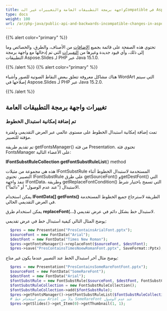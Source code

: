 ```yaml
---
title: واجهة برمجة التطبيقات العامة والتغييرات غير التCompatible في Aspose.Slides لـ PHP عبر Java 15.1.0
type: docs
weight: 100
url: /ar/php-java/public-api-and-backwards-incompatible-changes-in-aspose-slides-for-java-15-1-0/
---
```


{{% alert color="primary" %}} 

تحتوي هذه الصفحة على قائمة بجميع [الإضافات](/slides/ar/php-java/public-api-and-backwards-incompatible-changes-in-aspose-slides-for-java-15-1-0/) من الأصناف، والطرق، والخصائص وما إلى ذلك، وأي قيود جديدة وغيرها من [التغييرات](/slides/ar/php-java/public-api-and-backwards-incompatible-changes-in-aspose-slides-for-java-15-1-0/) التي تم إدخالها مع واجهة برمجة التطبيقات Aspose.Slides لـ PHP عبر Java 15.1.0.

{{% /alert %}} {{% alert color="primary" %}} 

هناك مشاكل معروفة تتعلق ببعض النقاط الصوتية للصور وأشياء WordArt التي سيتم إصلاحها في Aspose.Slides لـ PHP عبر Java 15.2.0.

{{% /alert %}} 
## **تغييرات واجهة برمجة التطبيقات العامة**
### **تم إضافة إمكانية استبدال الخطوط**
تمت إضافة إمكانية استبدال الخطوط على مستوى عالمي عبر العرض التقديمي ولفترة مؤقتة للتصيير.

تم تقديم طريقة getFontsManager() من فئة Presentation. تحتوي فئة FontsManager على الأعضاء التالية:

**IFontSubstRuleCollection getFontSubstRuleList**() method

هذه هي مجموعة من مثيلات IFontSubstRule المستخدمة لاستبدال الخطوط أثناء التصيير. تحتوي IFontSubstRule على طرق getSourceFont() وgetDestFont() التي تنفذ واجهة IFontData، وطريقة getReplaceFontCondition() التي تسمح باختيار شرط الاستبدال ("عند عدم الوصول" أو "دائماً").

يمكن استخدام **IFontData[] getFonts()** الطريقة لاسترجاع جميع الخطوط المستخدمة في العرض التقديمي الحالي.

يمكن استخدام طرق **replaceFont(...)** لاستبدال خط بشكل دائم في عرض تقديمي.

يوضح المثال التالي كيفية استبدال خط في عرض تقديمي:

```php
  $pres = new Presentation("PresContainsArialFont.pptx");
  $sourceFont = new FontData("Arial");
  $destFont = new FontData("Times New Roman");
  $pres->getFontsManager()->replaceFont($sourceFont, $destFont);
  $pres->save("PresContainsTimesNoewRomanFont.pptx", SaveFormat::Pptx);

```

يوضح مثال آخر استبدال الخط عند التصيير عندما يكون غير متاح:

```php
  $pres = new Presentation("PresContainsSomeRareFontFont.pptx");
  $sourceFont = new FontData("SomeRareFont");
  $destFont = new FontData("Arial");
  $fontSubstRule = new FontSubstRule($sourceFont, $destFont, FontSubstCondition->WhenInaccessible);
  $fontSubstRuleCollection = new FontSubstRuleCollection();
  $fontSubstRuleCollection->add($fontSubstRule);
  $pres->getFontsManager()->setFontSubstRuleList($fontSubstRuleCollection);
  # سيتم استخدام خط Arial بدلاً من SomeRareFont عند عدم الوصول
  $pres->getSlides()->get_Item(0)->getThumbnail(1, 1);

```